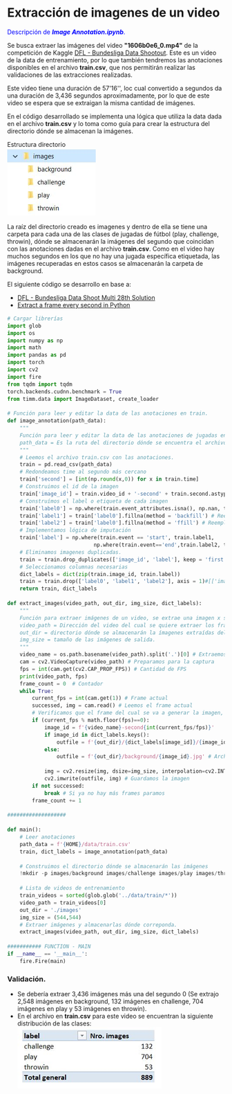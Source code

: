 # Extracción de imagenes de un video

<font color = "blue"> Descripción de ***Image Annotation.ipynb***.</font>

Se busca extraer las imágenes del video **"1606b0e6_0.mp4"** de la competición de Kaggle [DFL - Bundesliga Data Shootout](https://www.kaggle.com/competitions/dfl-bundesliga-data-shootout). Este es un video de la data de entrenamiento, por lo que también tendremos las anotaciones disponibles en el archivo **train.csv**, que nos permitirán realizar las validaciones de las extracciones realizadas. 

Este video tiene una duración de 57'16'', loc cual convertido a segundos da una duración de 3,436 segundos aproximadamente, por lo que de este video se espera que se extraigan la misma cantidad de imágenes.

En el código desarrollado se implementa una lógica que utiliza la data dada en el archivo **train.csv** y lo toma como guía para crear la estructura del directorio dónde se almacenan la imágenes.

Estructura directorio  
 ![Getting Started](../capturas/directorio_test2.jpg)

 La raíz del directorio creado es imagenes y dentro de ella se tiene una carpeta para cada una de las clases de jugadas de fútbol (play, challenge, throwin), dónde se almacenarán la imágenes del segundo que coincidan con las anotaciones dadas en el archivo **train.csv**. Como en el video hay muchos segundos en los que no hay una jugada específica etiquetada, las imágenes recuperadas en estos casos se almacenarán la carpeta de background.

El siguiente código se desarrollo en base a:
- [DFL - Bundesliga Data Shoot Multi 28th Solution](https://www.kaggle.com/code/starfalllover/dfl-bundesliga-data-shoot-multi-28th-solution/notebook)
- [Extract a frame every second in Python](https://answers.opencv.org/question/62029/extract-a-frame-every-second-in-python/)

```python
# Cargar librerías
import glob
import os
import numpy as np
import math
import pandas as pd
import torch
import cv2
import fire
from tqdm import tqdm
torch.backends.cudnn.benchmark = True
from timm.data import ImageDataset, create_loader

# Función para leer y editar la data de las anotaciones en train.
def image_annotation(path_data):
    """
    Función para leer y editar la data de las anotaciones de jugadas en un video dado.
    path_data = Es la ruta del directorio dónde se encuentra el archivo csv.
    """
    # Leemos el archivo train.csv con las anotaciones.
    train = pd.read_csv(path_data)
    # Redondeamos time al segundo más cercano
    train['second'] = [int(np.round(x,0)) for x in train.time]
    # Construimos el id de la imagen
    train['image_id'] = train.video_id + '-second' + train.second.astype(str)
    # Construímos el label o etiqueta de cada imagen
    train['label0'] = np.where(train.event_attributes.isna(), np.nan, train.event) # Label = event is event != start or end else nan
    train['label1'] = train['label0'].fillna(method = 'backfill') # Reemplazamos na de labels por el valor anterior
    train['label2'] = train['label0'].fillna(method = 'ffill') # Reemplazamos na de labels por el valor posterior
    # Implementamos lógica de imputación 
    train['label'] = np.where(train.event == 'start', train.label1,
                            np.where(train.event=='end',train.label2, train.label0))
    # Eliminamos imagenes duplicadas.
    train = train.drop_duplicates(['image_id', 'label'], keep = 'first')
    # Seleccionamos columnas necesarias
    dict_labels = dict(zip(train.image_id, train.label))
    train = train.drop(['label0', 'label1', 'label2'], axis = 1)#[['image_id', 'label']].copy()
    return train, dict_labels

def extract_images(video_path, out_dir, img_size, dict_labels):
    """
    Función para extraer imágenes de un video, se extrae una imagen x segundo.
    video_path = Dirección del video del cual se quiere extraer los frames o imágenes.
    out_dir = directorio dónde se almacenarán la ímagenes extraídas del video.
    img_size = tamaño de las imágenes de salida.
    """
    video_name = os.path.basename(video_path).split('.')[0] # Extraemos la ruta dónde esta el video.
    cam = cv2.VideoCapture(video_path) # Preparamos para la captura
    fps = int(cam.get(cv2.CAP_PROP_FPS)) # Cantidad de FPS
    print(video_path, fps)
    frame_count = 0  # Contador
    while True:
        current_fps = int(cam.get(1)) # Frame actual
        successed, img = cam.read() # Leemos el frame actual
        # Verificamos que el frame del cual se va a generar la imagen, corresponde al segundo siguiente.
        if (current_fps % math.floor(fps)==0):
            image_id = f'{video_name}-second{int(current_fps/fps)}'
            if image_id in dict_labels.keys():
                outfile = f'{out_dir}/{dict_labels[image_id]}/{image_id}.jpg' # Archivos de salida
            else:
                outfile = f'{out_dir}/background/{image_id}.jpg' # Archivos de salida
            
            img = cv2.resize(img, dsize=img_size, interpolation=cv2.INTER_AREA) # Redimensianamos la imagen
            cv2.imwrite(outfile, img) # Guardamos la imagen
        if not successed:
            break # Si ya no hay más frames paramos
        frame_count += 1

###################

def main():
    # Leer anotaciones
    path_data = f'{HOME}/data/train.csv'
    train, dict_labels = image_annotation(path_data)

    # Construimos el directorio dónde se almacenarán las imágenes
    !mkdir -p images/background images/challenge images/play images/throwin

    # Lista de videos de entrenamiento
    train_videos = sorted(glob.glob('../data/train/*'))
    video_path = train_videos[0]
    out_dir = './images'
    img_size = (544,544)
    # Extraer imágenes y almacenarlas dónde correponda.
    extract_images(video_path, out_dir, img_size, dict_labels)

########### FUNCTION - MAIN
if __name__ == '__main__':
    fire.Fire(main)
```

 ### Validación.
 - Se debería extraer 3,436 imágenes más una del segundo 0 (Se extrajo 2,548 imágenes en background, 132 imágenes en challenge, 704 imágenes en play y 53 imágenes en throwin).  
 - En el archivo en **train.csv** para este video se encuentran la siguiente distribución de las clases:
  ![Getting Started](../capturas/nro_img_play.jpg)
